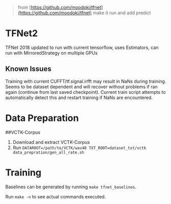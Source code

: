 > from [https://github.com/moodoki/tfnet](https://github.com/moodoki/tfnet)
make it run and add predict

TFNet2
=====


TFNet 2018 updated to run with current tensorflow, uses Estimators, can run
with MirroredStrategy on multiple GPUs

## Known Issues

Training with current CUFFT/tf.signal.irfft may result in NaNs during training.
Seems to be dataset dependent and will recover without problems if ran again
(continue from last saved checkpoint). Current train script attempts to
automatically detect this and restart training if NaNs are encountered.


Data Preparation
================

##VCTK-Corpus
1. Download and extract VCTK-Corpus
2. Run `DATAROOT=/path/to/VCTK/wav48 TXT_ROOT=dataset_txt/vctk data_prepration/gen_all_rate.sh`


Training
========

Baselines can be generated by running `make tfnet_baselines`.

Run `make -n` to see actual commands executed.
